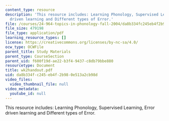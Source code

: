 ```yaml
---
content_type: resource
description: 'This resource includes: Learning Phonology, Supervised Learning, Error
  driven learning and Different types of Error.'
file: /courses/24-964-topics-in-phonology-fall-2004/da8b334fc245eb4f2b980e513a2cb98d_wk2handout.pdf
file_size: 479198
file_type: application/pdf
learning_resource_types: []
license: https://creativecommons.org/licenses/by-nc-sa/4.0/
ocw_type: OCWFile
parent_title: Study Materials
parent_type: CourseSection
parent_uid: f600f19d-ae22-b3f4-9437-c8db79bbe880
resourcetype: Document
title: wk2handout.pdf
uid: da8b334f-c245-eb4f-2b98-0e513a2cb98d
video_files:
  video_thumbnail_file: null
video_metadata:
  youtube_id: null
---
```

This resource includes: Learning Phonology, Supervised Learning, Error driven learning and Different types of Error.